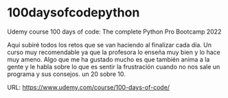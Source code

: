 # 100daysofcodepython
Udemy course 100 days of code: The complete Python Pro Bootcamp 2022

Aqui subiré todos los retos que se van haciendo al finalizar cada día. Un curso muy recomendable ya que la profesora lo enseña muy bien y lo hace muy ameno. Algo que me ha gustado mucho es que también anima a la gente y le habla sobre lo que es sentir la frustración cuando no nos sale un programa y sus consejos. un 20 sobre 10.

URL: https://www.udemy.com/course/100-days-of-code/

